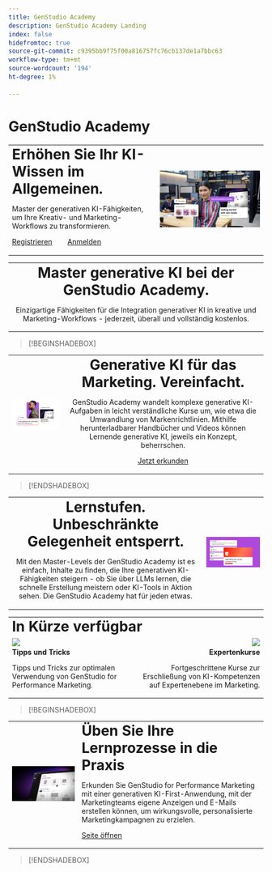 ```yaml
---
title: GenStudio Academy
description: GenStudio Academy Landing
index: false
hidefromtoc: true
source-git-commit: c9395bb9f75f00a816757fc76cb137de1a7bbc63
workflow-type: tm+mt
source-wordcount: '194'
ht-degree: 1%

---
```


# GenStudio Academy

<table>
 <tr style= "border: 0;">
  <td> <strong style= "font-size: 2em">Erhöhen Sie Ihr KI-Wissen im Allgemeinen.  </strong><p>Master der generativen KI-Fähigkeiten, um Ihre Kreativ- und Marketing-Workflows zu transformieren. <p><a href="https://learningmanager.adobe.com/accountiplogin?ipId=16970&amp;accesskey=c4988oojirhb5" rel="noreferrer" target="_blank" class="spectrum-Button spectrum-Button--fill spectrum-Button--accent spectrum-Button--sizeM"><span class="spectrum-Button-label has-no-wrap">Registrieren</span></a>          <a href="https://genstudioacademy.adobelearningmanager.com/" rel="noreferrer" target="_blank" class="spectrum-Button spectrum-Button--fill spectrum-Button--accent spectrum-Button--sizeM"><span class="spectrum-Button-label has-no-wrap">Anmelden</span></a></td>
  <td><img src="./assets/elevate-your-generative-ai-knowledge.png"></td>
 </tr>
</table>

<table>
 <tr style= "border: 0;">
  <td align="center">
    <strong style= "font-size: 2em"> Master generative KI bei der GenStudio Academy.</strong><p>Einzigartige Fähigkeiten für die Integration generativer KI in kreative und Marketing-Workflows - jederzeit, überall und vollständig kostenlos.
  </td>
 </tr>
</table>

>[!BEGINSHADEBOX]

<table>
 <tr style= "border: 0;">
  <td><img src="./assets/generative-ai-for-marketing-simplified.png"></td>
  <td align="center"> <strong style= "font-size: 2em">Generative KI für das Marketing. Vereinfacht.</strong><p> GenStudio Academy wandelt komplexe generative KI-Aufgaben in leicht verständliche Kurse um, wie etwa die Umwandlung von Markenrichtlinien. Mithilfe herunterladbarer Handbücher und Videos können Lernende generative KI, jeweils ein Konzept, beherrschen.<p><a href="https://learningmanager.adobe.com/accountiplogin?ipId=16970&amp;accesskey=c4988oojirhb5" rel="noreferrer" target="_blank" class="spectrum-Button spectrum-Button--fill spectrum-Button--accent spectrum-Button--sizeM"><span class="spectrum-Button-label has-no-wrap">Jetzt erkunden</span></a></td>
 </tr>
</table>

>[!ENDSHADEBOX]

<table>
 <tr style= "border: 0;">
  <td align="center"> <strong style= "font-size: 2em"> Lernstufen. Unbeschränkte Gelegenheit entsperrt.</strong><p>Mit den Master-Levels der GenStudio Academy ist es einfach, Inhalte zu finden, die Ihre generativen KI-Fähigkeiten steigern - ob Sie über LLMs lernen, die schnelle Erstellung meistern oder KI-Tools in Aktion sehen. Die GenStudio Academy hat für jeden etwas.</td>
  <td><img src="./assets/levels-of-learning.png"></td>
 </tr>
</table>


<table>
 <tr style= "border: 0;colspan: 3;">
  <td colspan="3"> <strong style= "font-size: 2em;">In Kürze verfügbar</strong></td>
 </tr> 
 <tr style= "border: 0;colspan: 3;"> 
   <td align="Left">
      <img src="https://video.tv.adobe.com/v/3434938?format=jpeg">
      <div>
      <strong>Tipps und Tricks </strong>
      </div>
      <p>
      Tipps und Tricks zur optimalen Verwendung von GenStudio for Performance Marketing.
      </p>
   </td>
   <td align="Right">
      <img src="https://video.tv.adobe.com/v/3434938?format=jpeg">
      <div>
      <strong>Expertenkurse</strong>
      </div>
      <p>
      Fortgeschrittene Kurse zur Erschließung von KI-Kompetenzen auf Expertenebene im Marketing.
      </p>
   </td>
 </tr>
</table>

>[!BEGINSHADEBOX]

<table>
    <tr></tr>
 <tr style= "border: 0;">
 <td><img src="./assets/put-your-learnings-into-practice.png"></td>
  <td> <strong style= "font-size: 2em">Üben Sie Ihre Lernprozesse in die Praxis</strong><p>Erkunden Sie GenStudio for Performance Marketing mit einer generativen KI-First-Anwendung, mit der Marketingteams eigene Anzeigen und E-Mails erstellen können, um wirkungsvolle, personalisierte Marketingkampagnen zu erzielen.<p><a href="https://business.adobe.com" rel="noreferrer" target="_blank" class="spectrum-Button spectrum-Button--fill spectrum-Button--accent spectrum-Button--sizeM"><span class="spectrum-Button-label has-no-wrap">Seite öffnen</span></a></td>
 </tr>
    <tr></tr>
</table>

>[!ENDSHADEBOX]

<!--
## Heading 2 SHADEBOXES



<table>
 <tr style= "border: 0;">
  <td><img src="./assets/medium.png"></td>
  <td align="center"> <strong style= "font-size: 2em">Image left / Text right</strong><p> Bacon ipsum dolor amet tri-tip buffalo kevin landjaeger beef ribs pork loin, brisket doner sirloin. Buffalo pig sausage, leberkas sirloin ham meatball t-bone tenderloin. Jerky kevin landjaeger prosciutto, cupim capicola boudin. <p><a href="https://business.adobe.com/products/genstudio.htmlL" rel="noreferrer" target="_blank" class="spectrum-Button spectrum-Button--fill spectrum-Button--accent spectrum-Button--sizeM"><span class="spectrum-Button-label has-no-wrap">Explore Now</span></a></td>
 </tr>
</table>



<table>
 <tr style= "border: 0;colspan: 2;">
  <td> <strong style= "font-size: 2em">Coming soon to Genstudio Academy</strong></td>
 </tr> 
 <tr> 
    <td align="left"><img src="./assets/small.png"></td>
    <td align="center"><img src="./assets/small.png"></td>
    <td align="right"><img src="./assets/small.png"></td>
 </tr>
</table>

>[!BEGINSHADEBOX]

<table>
 <tr style= "border: 0;">
  <td> <strong style= "font-size: 2em">Adobe GenStudio Academy</strong><p> Become a Generative AI leader. Master the AI skills to transform your workflows and lead your industry forward. <p><a href="https://business.adobe.com/products/genstudio.htmlL" rel="noreferrer" target="_blank" class="spectrum-Button spectrum-Button--fill spectrum-Button--accent spectrum-Button--sizeM"><span class="spectrum-Button-label has-no-wrap">Register</span></a>&nbsp&nbsp&nbsp&nbsp&nbsp&nbsp&nbsp   <a href="https://business.adobe.com/products/genstudio.htmlL" rel="noreferrer" target="_blank" class="spectrum-Button spectrum-Button--fill spectrum-Button--accent spectrum-Button--sizeM"><span class="spectrum-Button-label has-no-wrap">Login</span></a></td>
  <td><img src="./assets/medium.png"></td>
 </tr>
</table>

>[!ENDSHADEBOX]

### Coming soon to Genstudio Academy

<table>
 <tr> 
    <td align="left"><img src="./assets/small.png"></td>
    <td align="center"><img src="./assets/small.png"></td>
    <td align="right"><img src="./assets/small.png"></td>
 </tr>
</table>




-->